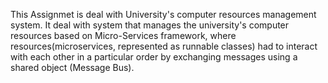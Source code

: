 This Assignmet is deal with University's computer resources management system.
It deal with system that manages the university's computer resources based on Micro-Services framework, where resources(microservices, represented as runnable classes) had to interact with each other in a particular order by exchanging messages using a shared object (Message Bus).          
